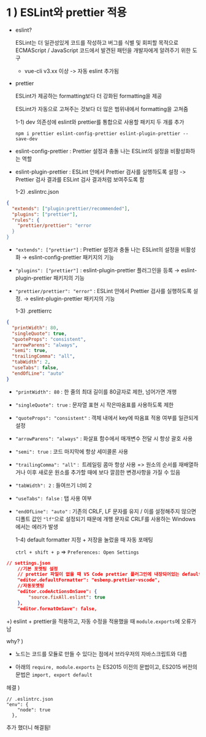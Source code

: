 # 1 ) ESLint와 prettier 적용

- eslint?
  
  ESLint는 더 일관성있게 코드를 작성하고 버그를 식별 및 회피할 목적으로 ECMAScript / JavaScript 코드에서 발견된 패턴을 개발자에게 알려주기 위한 도구
  
  - vue-cli v3.xx 이상 -> 자동 eslint 추가됨

- prettier
  
  ESLint가 제공하는 formatting보다 더 강화된 formatting을 제공
  
  ESLint가 자동으로 고쳐주는 것보다 더 많은 범위내에서 formatting을 고쳐줌
  
  

   1-1) dev 의존성에 eslint와 prettier를 통합으로 사용할 패키지 두 개를 추가

   `npm i prettier eslint-config-prettier eslint-plugin-prettier --save-dev` 

- eslint-config-prettier : Prettier 설정과 충돌 나는 ESLint의 설정을 비활성화하는 역할

- eslint-plugin-prettier : ESLint 안에서 Prettier 검사를 실행하도록 설정 -> Prettier 검사 결과를 ESLint 검사 결과처럼 보여주도록 함



   1-2) .eslintrc.json

```json
{
  "extends": ["plugin:prettier/recommended"],
  "plugins": ["prettier"],
  "rules": {
    "prettier/prettier": "error
  }
}
```

- `"extends": ["prettier"]` : Prettier 설정과 충돌 나는 ESLint의 설정을 비활성화 → eslint-config-prettier 패키지의 기능
- `"plugins": ["prettier"]` : eslint-plugin-prettier 플러그인을 등록 → eslint-plugin-prettier 패키지의 기능
- `"prettier/prettier": "error"` : ESLint 안에서 Prettier 검사를 실행하도록 설정. → eslint-plugin-prettier 패키지의 기능



   1-3) .prettierrc

```json
{    
  "printWidth": 80,
  "singleQuote": true,
  "quoteProps": "consistent",
  "arrowParens": "always",
  "semi": true,
  "trailingComma": "all",
  "tabWidth": 2,
  "useTabs": false,
  "endOfLine": "auto"
}
```

- `"printWidth": 80` : 한 줄의 최대 길이를 80글자로 제한, 넘어가면 개행

- `"singleQuote": true` : 문자열 표현 시 작은따옴표를 사용하도록 제한

- `"quoteProps": "consistent"` : 객체 내에서 key에 따옴표 적용 여부를 일관되게 설정

- `"arrowParens": "always"` : 화살표 함수에서 매개변수 전달 시 항상 괄호 사용

- `"semi": true` : 코드 마지막에 항상 세미콜론 사용

- `"trailingComma": "all"` :  트레일링 콤마 항상 사용 => 원소의 순서를 재배열하거나 이후 새로운 원소를 추가할 때에 보다 깔끔한 변경사항을 가질 수 있음

- `"tabWidth": 2` : 들여쓰기 너비 2

- `"useTabs": false` : 탭 사용 여부

- `"endOfLine": "auto"` : 기존의 CRLF, LF 문자를 유지 / 이를 설정해주지 않으면 디폴트 값인 `"lf"`으로 설정되기 때문에 개행 문자로 CRLF를 사용하는 Windows에서는 에러가 발생
  
  

   1-4) default formatter 지정 + 저장을 눌렀을 때 자동 포매팅

   `ctrl + shift + p` => `Preferences: Open Settings`

```json
// settings.json
    //기본 포멧팅 설정
    // prettier 파일이 없을 때 VS Code prettier 플러그인에 내장되어있는 default 값으로 포매팅 
    "editor.defaultFormatter": "esbenp.prettier-vscode",
    //자동포멧팅
    "editor.codeActionsOnSave": {
        "source.fixAll.eslint": true
    },
    "editor.formatOnSave": false,
```



+) eslint + prettier을 적용하고, 자동 수정을 적용했을 때 `module.exports`에 오류가 남 

why? )

- 노드는 코드를 모듈로 만들 수 있다는 점에서 브라우저의 자바스크립트와 다름

- 아래의 `require, module.exports` 는 ES2015 이전의 문법이고, ES2015 버전의 문법은 `import, export default` 

헤결 ) 

```
// .eslintrc.json
"env": {
    "node": true 
  },
```

추가 했더니 해결됨!


